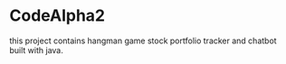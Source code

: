 # CodeAlpha2
this project contains hangman game stock portfolio tracker and chatbot built with java.
